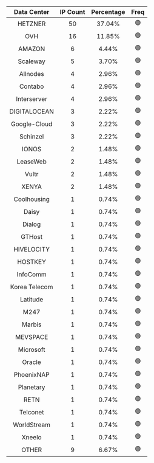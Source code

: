 | Data Center | IP Count | Percentage | Freq |
|:------------:|:--------:|:-----------:|:-----:|
| HETZNER | 50 | 37.04% | 🟢 |
| OVH | 16 | 11.85% | 🟢 |
| AMAZON | 6 | 4.44% | 🟢 |
| Scaleway | 5 | 3.70% | 🟢 |
| Allnodes | 4 | 2.96% | 🟢 |
| Contabo | 4 | 2.96% | 🟢 |
| Interserver | 4 | 2.96% | 🟢 |
| DIGITALOCEAN | 3 | 2.22% | 🟢 |
| Google-Cloud | 3 | 2.22% | 🟢 |
| Schinzel | 3 | 2.22% | 🟢 |
| IONOS | 2 | 1.48% | 🟢 |
| LeaseWeb | 2 | 1.48% | 🟢 |
| Vultr | 2 | 1.48% | 🟢 |
| XENYA | 2 | 1.48% | 🟢 |
| Coolhousing | 1 | 0.74% | 🟢 |
| Daisy | 1 | 0.74% | 🟢 |
| Dialog | 1 | 0.74% | 🟢 |
| GTHost | 1 | 0.74% | 🟢 |
| HIVELOCITY | 1 | 0.74% | 🟢 |
| HOSTKEY | 1 | 0.74% | 🟢 |
| InfoComm | 1 | 0.74% | 🟢 |
| Korea Telecom | 1 | 0.74% | 🟢 |
| Latitude | 1 | 0.74% | 🟢 |
| M247 | 1 | 0.74% | 🟢 |
| Marbis | 1 | 0.74% | 🟢 |
| MEVSPACE | 1 | 0.74% | 🟢 |
| Microsoft | 1 | 0.74% | 🟢 |
| Oracle | 1 | 0.74% | 🟢 |
| PhoenixNAP | 1 | 0.74% | 🟢 |
| Planetary | 1 | 0.74% | 🟢 |
| RETN | 1 | 0.74% | 🟢 |
| Telconet | 1 | 0.74% | 🟢 |
| WorldStream | 1 | 0.74% | 🟢 |
| Xneelo | 1 | 0.74% | 🟢 |
| OTHER | 9 | 6.67% | 🟢 |
